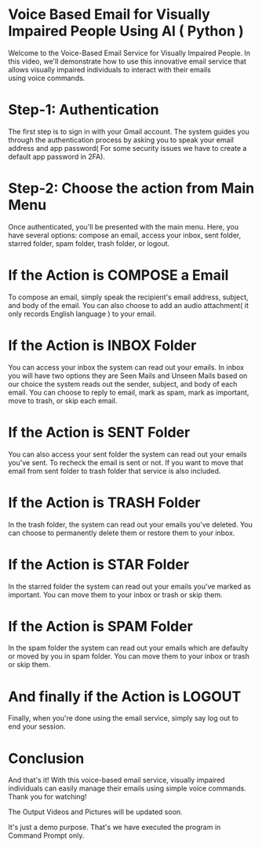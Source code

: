 # Voice Based Email for Visually Impaired People Using AI ( Python )
Welcome to the Voice-Based Email Service for Visually Impaired People. In this video, we'll demonstrate how to use this innovative email service that allows visually impaired individuals to interact with their emails using voice commands.
# Step-1: Authentication
The first step is to sign in with your Gmail account. The system guides you through the authentication process by asking you to speak your email address and app password( For some security issues we have to create a default app password in 2FA).
# Step-2: Choose the action from Main Menu
Once authenticated, you'll be presented with the main menu. Here, you have several options: compose an email, access your inbox, sent folder, starred folder, spam folder, trash folder, or logout.
# If the Action is COMPOSE a Email
To compose an email, simply speak the recipient's email address, subject, and body of the email. You can also choose to add an audio attachment( it only records English language ) to your email.
# If the Action is INBOX Folder
You can access your inbox the system can read out your emails. In inbox you will have two options they are Seen Mails and Unseen Mails based on our choice the system reads out the sender, subject, and body of each email. You can choose to reply to email, mark as spam, mark as important, move to trash, or skip each email.
# If the Action is SENT Folder
You can also access your sent folder the system can read out your emails you've sent. To recheck the email is sent or not. If you want to move that email from sent folder to trash folder that service is also included.
# If the Action is TRASH Folder
In the trash folder, the system can read out your emails you've deleted. You can choose to permanently delete them or restore them to your inbox.
# If the Action is STAR Folder
In the starred folder the system can read out your emails you've marked as important. You can move them to your inbox or trash or skip them.
# If the Action is SPAM Folder
In the spam folder the system can read out your emails which are defaulty or moved by you in spam folder. You can move them to your inbox or trash or skip them.
# And finally if the Action is LOGOUT
Finally, when you're done using the email service, simply say  log out to end your session.
# Conclusion
And that's it! With this voice-based email service, visually impaired individuals can easily manage their emails using simple voice commands. Thank you for watching!

The Output Videos and Pictures will be updated soon. 

It's just a demo purpose. That's we have executed the program in Command Prompt only. 
